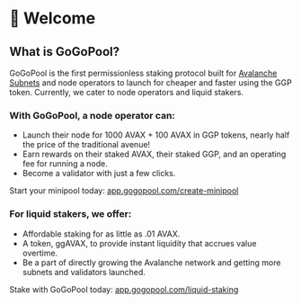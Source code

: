 # 🖖 Welcome

## What is GoGoPool?

GoGoPool is the first permissionless staking protocol built for [Avalanche Subnets](https://docs.avax.network/subnets) and node operators to launch  for cheaper and faster using the GGP token. Currently, we cater to node operators and liquid stakers.

### With GoGoPool, a node operator can:

* Launch their node for 1000 AVAX + 100 AVAX in GGP tokens, nearly half the price of the traditional avenue!
* Earn rewards on their staked AVAX, their staked GGP, and an operating fee for running a node.
* Become a validator with just a few clicks.

Start your minipool today: [app.gogopool.com/create-minipool](https://app.gogopool.com/create-minipool)

### For liquid stakers, we offer:

* Affordable staking for as little as .01 AVAX.
* A token, ggAVAX, to provide instant liquidity that accrues value overtime.
* Be a part of directly growing the Avalanche network and getting more subnets and validators launched.&#x20;

Stake with GoGoPool today: [app.gogopool.com/liquid-staking](https://app.gogopool.com/liquid-staking)
